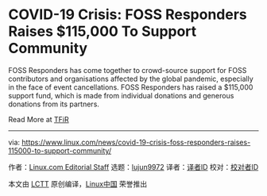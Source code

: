 [#]: collector: (lujun9972)
[#]: translator: ( )
[#]: reviewer: ( )
[#]: publisher: ( )
[#]: url: ( )
[#]: subject: (COVID-19 Crisis: FOSS Responders Raises $115,000 To Support Community)
[#]: via: (https://www.linux.com/news/covid-19-crisis-foss-responders-raises-115000-to-support-community/)
[#]: author: (Linux.com Editorial Staff https://www.linux.com/author/linuxdotcom/)

COVID-19 Crisis: FOSS Responders Raises $115,000 To Support Community
======

FOSS Responders has come together to crowd-source support for FOSS contributors and organisations affected by the global pandemic, especially in the face of event cancellations. FOSS Responders has raised a $115,000 support fund, which is made from individual donations and generous donations from its partners.

Read More at [TFiR][1]

--------------------------------------------------------------------------------

via: https://www.linux.com/news/covid-19-crisis-foss-responders-raises-115000-to-support-community/

作者：[Linux.com Editorial Staff][a]
选题：[lujun9972][b]
译者：[译者ID](https://github.com/译者ID)
校对：[校对者ID](https://github.com/校对者ID)

本文由 [LCTT](https://github.com/LCTT/TranslateProject) 原创编译，[Linux中国](https://linux.cn/) 荣誉推出

[a]: https://www.linux.com/author/linuxdotcom/
[b]: https://github.com/lujun9972
[1]: https://www.tfir.io/
